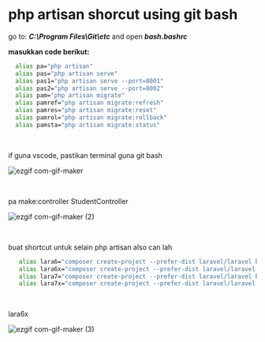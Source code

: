  # php artisan shorcut using git bash
 
 go to: ***C:\Program Files\Git\etc*** and open ***bash.bashrc***

 **masukkan code berikut:** 
 
```bash
  alias pa="php artisan" 
  alias pas="php artisan serve" 
  alias pas1="php artisan serve --port=8001" 
  alias pas2="php artisan serve --port=8002" 
  alias pam="php artisan migrate" 
  alias pamref="php artisan migrate:refresh" 
  alias pamres="php artisan migrate:reset" 
  alias pamrol="php artisan migrate:rollback" 
  alias pamsta="php artisan migrate:status" 

  ```
  <br>
  
  if guna vscode, pastikan terminal guna git bash
  
  ![ezgif com-gif-maker](https://user-images.githubusercontent.com/21170527/104784003-481c0580-57c2-11eb-9bda-643a92adc15c.gif)
  
  <br>
  
  pa make:controller StudentController
  
  ![ezgif com-gif-maker (2)](https://user-images.githubusercontent.com/21170527/104785225-ff198080-57c4-11eb-864b-fb372989116f.gif)
  
  <br>


buat shortcut untuk selain php artisan also can lah


```bash
   alias lara6="composer create-project --prefer-dist laravel/laravel blog '6'"
   alias lara6x="composer create-project --prefer-dist laravel/laravel blog '6.*'"
   alias lara7="composer create-project --prefer-dist laravel/laravel blog '7'"
   alias lara7x="composer create-project --prefer-dist laravel/laravel blog '7.*'"
  ```
 <br>
 
 lara6x
 
 ![ezgif com-gif-maker (3)](https://user-images.githubusercontent.com/21170527/104787710-3c810c80-57cb-11eb-81b3-a6f6c0e7b59a.gif)
 
